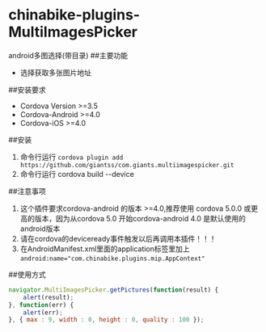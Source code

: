 # chinabike-plugins-MultiImagesPicker
android多图选择(带目录)
##主要功能
- 选择获取多张图片地址

##安装要求
- Cordova Version >=3.5
- Cordova-Android >=4.0
- Cordova-iOS >=4.0

##安装
1. 命令行运行      ```cordova plugin add https://github.com/giantss/com.giants.multiimagespicker.git```  
2. 命令行运行 cordova build --device    

##注意事项					        	
1. 这个插件要求cordova-android 的版本 >=4.0,推荐使用 cordova  5.0.0 或更高的版本，因为从cordova 5.0 开始cordova-android 4.0 是默认使用的android版本
2. 请在cordova的deviceready事件触发以后再调用本插件！！！	
3. 在AndroidManifest.xml里面的application标签里加上 <code>android:name="com.chinabike.plugins.mip.AppContext"</code>

##使用方式  

```Javascript
navigator.MultiImagesPicker.getPictures(function(result) {
    alert(result);
}, function(err) {
    alert(err);
}, { max : 9, width : 0, height : 0, quality : 100 });
					
```	 

